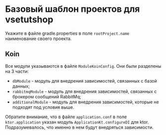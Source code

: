# Базовый шаблон проектов для vsetutshop
Укажите в файле gradle.properties в поле ```rootProject.name``` наименование своего проекта.

## Koin
Все модули указываются в файле ```ModuleKoinConfig```. Они были разделены на 3 части:
- ```dbModule``` - модуль для внедрения зависимостей, связанных с базой данных;
- ```rabbitmqModule``` - модуль для внедрения зависимостей, связанных с брокером сообщений RabbitMq;
- ```additionalModule``` - модуль для внедрения зависимостей, которые не подходят под условия выше.

Обратите внимание, что в файле ```application.conf``` в поле``` ktor.application``` указан модуль ```ApplicationKt.configureDI``` для ktor. Подразумевалось, что именно в нем будут внедряться зависимости.
